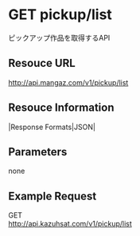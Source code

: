 # GET pickup/list
ピックアップ作品を取得するAPI

## Resouce URL
http://api.mangaz.com/v1/pickup/list

## Resouce Information
|Response Formats|JSON|

## Parameters
none

## Example Request
GET<br />
http://api.kazuhsat.com/v1/pickup/list
